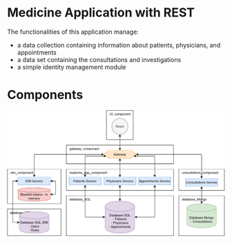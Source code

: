 # Medicine Application with REST

The functionalities of this application manage:

- a data collection containing information about patients, physicians, and appointments
- a data set containing the consultations and investigations
- a simple identity management module

# Components
![Component diagram](medicine_app.png)
